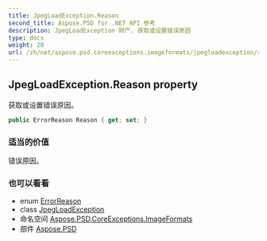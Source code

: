 ```yaml
---
title: JpegLoadException.Reason
second_title: Aspose.PSD for .NET API 参考
description: JpegLoadException 财产. 获取或设置错误原因
type: docs
weight: 20
url: /zh/net/aspose.psd.coreexceptions.imageformats/jpegloadexception/reason/
---
```

## JpegLoadException.Reason property

获取或设置错误原因。

```csharp
public ErrorReason Reason { get; set; }
```

### 适当的价值

错误原因。

### 也可以看看

* enum [ErrorReason](../../jpegloadexception.errorreason/)
* class [JpegLoadException](../)
* 命名空间 [Aspose.PSD.CoreExceptions.ImageFormats](../../jpegloadexception/)
* 部件 [Aspose.PSD](../../../)


